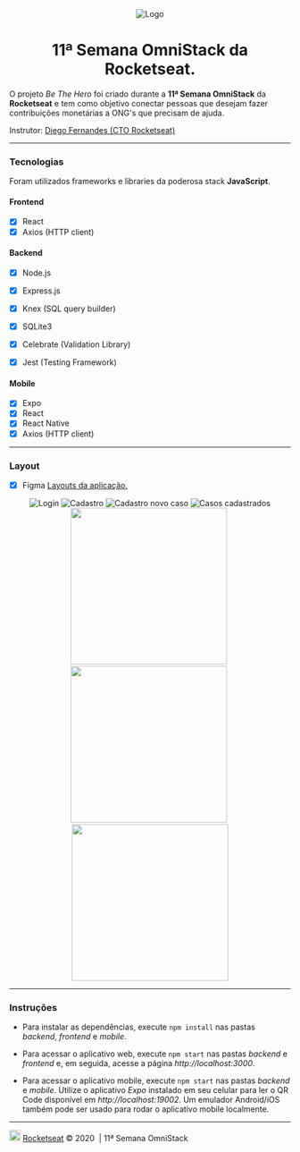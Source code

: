 <div align="center">
  <img src="docs/logo.svg" alt="Logo">
  <h1>11ª Semana OmniStack da Rocketseat.</h1>
</div>

O projeto *Be The Hero* foi criado durante a **11ª Semana OmniStack** da **Rocketseat** e tem como objetivo conectar pessoas que desejam fazer contribuições monetárias a ONG's que precisam de ajuda.

Instrutor: [Diego Fernandes (CTO Rocketseat)](https://github.com/diego3g)

---

### Tecnologias

Foram utilizados frameworks e libraries da poderosa stack **JavaScript**.

#### Frontend

- [x] React
- [x] Axios (HTTP client)

#### Backend

- [x] Node.js
- [x] Express.js
- [x] Knex (SQL query builder)
- [x] SQLite3

- [x] Celebrate (Validation Library)
- [x] Jest (Testing Framework)

#### Mobile

- [x] Expo
- [x] React
- [x] React Native
- [x] Axios (HTTP client)

---

### Layout

- [x] Figma [Layouts da aplicação.](https://www.figma.com/file/2C2yvw7jsCOGmaNUDftX9n/Be-The-Hero---OmniStack-11?node-id=0%3A1)

<div align="center">
  <img src="docs/web1.png" alt="Login">
  <img src="docs/web2.png" alt="Cadastro">
  <img src="docs/web3.png" alt="Cadastro novo caso">
  <img src="docs/web4.png" alt="Casos cadastrados"><br/>
  <img src="docs/mobile1.png" width="280" alt="">&nbsp;
  <img src="docs/mobile2.png" width="280" alt="">&nbsp;
  <img src="docs/mobile3.png" width="280" alt="">
</div>

---

### Instruções

- Para instalar as dependências, execute `npm install` nas pastas *backend*, *frontend* e *mobile*.

- Para acessar o aplicativo web, execute `npm start` nas pastas *backend* e *frontend* e, em seguida, acesse a página *http://localhost:3000*.

- Para acessar o aplicativo mobile, execute `npm start` nas pastas *backend* e *mobile*. Utilize o aplicativo *Expo* instalado em seu celular para ler o QR Code disponível em *http://localhost:19002*. Um emulador Android/iOS também pode ser usado para rodar o aplicativo mobile localmente.

---

<img src="docs/rocketseat.svg" height="20" alt="Rocketseat"> [Rocketseat](https://rocketseat.com.br/) &copy; 2020&nbsp; | 11ª Semana OmniStack
